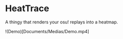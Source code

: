 # HeatTrace
A thingy that renders your osu! replays into a heatmap.
 
!(Demo)[Documents/Medias/Demo.mp4]
